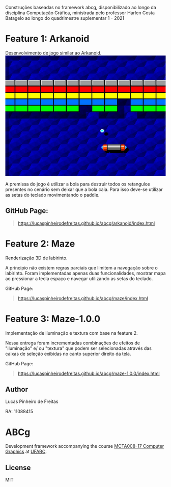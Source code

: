 <p>Construções baseadas no framework abcg, disponibilizado ao longo da disciplina Computação Gráfica, ministrada pelo professor Harlen Costa Batagelo ao longo do quadrimestre suplementar 1 - 2021</p>

# Feature 1: Arkanoid
Desenvolvimento de jogo similar ao Arkanoid. 
<img src="/examples/arkanoid/assets/arkanoid.jpg">
<p>A premissa do jogo é utilizar a bola para destruir todos os retangulos presentes no cenário sem deixar que a bola caia. Para isso deve-se utilizar as setas do teclado movimentando o paddle.</p>

## GitHub Page:
> https://lucaspinheirodefreitas.github.io/abcg/arkanoid/index.html

# Feature 2: Maze
Renderização 3D de labirinto.
<p>A principio não existem regras parciais que limitem a navegação sobre o labirinto.
Foram implementadas apenas duas funcionalidades, mostrar mapa ao pressionar a tecla espaço e navegar utilizando as setas 
do teclado.</p
  
## GitHub Page:
> https://lucaspinheirodefreitas.github.io/abcg/maze/index.html

# Feature 3: Maze-1.0.0
Implementação de iluminação e textura com base na feature 2.
<p>Nessa entrega foram incrementadas combinações de efeitos de "iluminação" e/ ou "textura" que podem ser selecionadas através das caixas de seleção exibidas no canto superior direito da tela.</p

## GitHub Page:
> https://lucaspinheirodefreitas.github.io/abcg/maze-1.0.0/index.html

## Author

<p>Lucas Pinheiro de Freitas</p>
<p>RA: 11088415</p>


# ABCg
Development framework accompanying the course [MCTA008-17 Computer Graphics](http://professor.ufabc.edu.br/~harlen.batagelo/cg/) at [UFABC](https://www.ufabc.edu.br/).

## License

MIT

